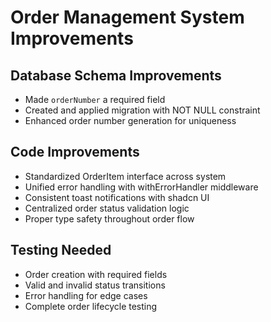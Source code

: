 # Order Management System Improvements

## Database Schema Improvements
- Made `orderNumber` a required field
- Created and applied migration with NOT NULL constraint
- Enhanced order number generation for uniqueness

## Code Improvements
- Standardized OrderItem interface across system
- Unified error handling with withErrorHandler middleware
- Consistent toast notifications with shadcn UI
- Centralized order status validation logic
- Proper type safety throughout order flow

## Testing Needed
- Order creation with required fields
- Valid and invalid status transitions
- Error handling for edge cases
- Complete order lifecycle testing
